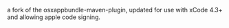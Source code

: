 a fork of the osxappbundle-maven-plugin, updated for use with xCode 4.3+ and allowing apple code signing.
